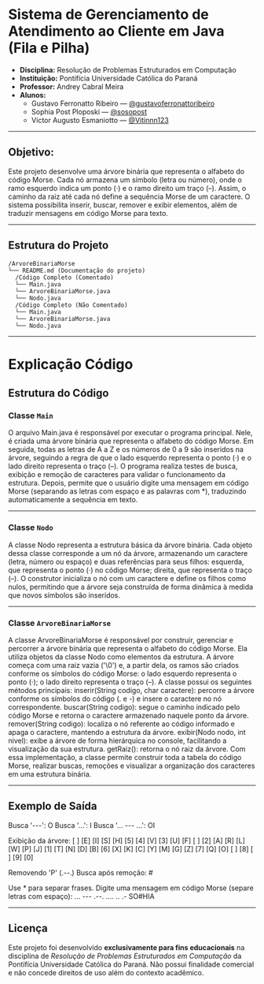 # Sistema de Gerenciamento de Atendimento ao Cliente em Java (Fila e Pilha)
- **Disciplina:** Resolução de Problemas Estruturados em Computação
- **Instituição:** Pontifícia Universidade Católica do Paraná    
- **Professor:** Andrey Cabral Meira
- **Alunos:**  
  - Gustavo Ferronatto Ribeiro — [@gustavoferronattoribeiro](https://github.com/gustavoferronattoribeiro)
  - Sophia Post Ploposki — [@sosopost](https://github.com/sosopost)  
  - Victor Augusto Esmaniotto — [@Vitinnn123](https://github.com/Vitinnn123) 
---

## Objetivo:
Este projeto desenvolve uma árvore binária que representa o alfabeto do código Morse. Cada nó armazena um símbolo (letra ou número), onde o ramo esquerdo indica um ponto (·) e o ramo direito um traço (–). Assim, o caminho da raiz até cada nó define a sequência Morse de um caractere. O sistema possibilita inserir, buscar, remover e exibir elementos, além de traduzir mensagens em código Morse para texto.

---

## Estrutura do Projeto

```
/ArvoreBinariaMorse
└── README.md (Documentação do projeto)
  /Código Completo (Comentado)
  └── Main.java
  └── ArvoreBinariaMorse.java
  └── Nodo.java
  /Código Completo (Não Comentado)
  └── Main.java
  └── ArvoreBinariaMorse.java
  └── Nodo.java
```

---
# Explicação Código

## Estrutura do Código

### Classe `Main`
O arquivo Main.java é responsável por executar o programa principal. Nele, é criada uma árvore binária que representa o alfabeto do código Morse. Em seguida, todas as letras de A a Z e os números de 0 a 9 são inseridos na árvore, seguindo a regra de que o lado esquerdo representa o ponto (·) e o lado direito representa o traço (–).
O programa realiza testes de busca, exibição e remoção de caracteres para validar o funcionamento da estrutura. Depois, permite que o usuário digite uma mensagem em código Morse (separando as letras com espaço e as palavras com *), traduzindo automaticamente a sequência em texto.

---

### Classe `Nodo`
A classe Nodo representa a estrutura básica da árvore binária.
Cada objeto dessa classe corresponde a um nó da árvore, armazenando um caractere (letra, número ou espaço) e duas referências para seus filhos:
esquerda, que representa o ponto (·) no código Morse;
direita, que representa o traço (–).
O construtor inicializa o nó com um caractere e define os filhos como nulos, permitindo que a árvore seja construída de forma dinâmica à medida que novos símbolos são inseridos.

---

### Classe `ArvoreBinariaMorse`
A classe ArvoreBinariaMorse é responsável por construir, gerenciar e percorrer a árvore binária que representa o alfabeto do código Morse. Ela utiliza objetos da classe Nodo como elementos da estrutura.
A árvore começa com uma raiz vazia ('\0') e, a partir dela, os ramos são criados conforme os símbolos do código Morse:
o lado esquerdo representa o ponto (·);
o lado direito representa o traço (–).
A classe possui os seguintes métodos principais:
inserir(String codigo, char caractere): percorre a árvore conforme os símbolos do código (. e -) e insere o caractere no nó correspondente.
buscar(String codigo): segue o caminho indicado pelo código Morse e retorna o caractere armazenado naquele ponto da árvore.
remover(String codigo): localiza o nó referente ao código informado e apaga o caractere, mantendo a estrutura da árvore.
exibir(Nodo nodo, int nivel): exibe a árvore de forma hierárquica no console, facilitando a visualização da sua estrutura.
getRaiz(): retorna o nó raiz da árvore.
Com essa implementação, a classe permite construir toda a tabela do código Morse, realizar buscas, remoções e visualizar a organização dos caracteres em uma estrutura binária.

---

## Exemplo de Saída 

Busca '---': O
Busca '...': I
Busca '... --- ...': OI

Exibição da árvore:
[ ]
  [E]
    [I]
      [S]
        [H]
          [5]
          [4]
        [V]
          [3]
      [U]
        [F]
        [ ]
          [2]
    [A]
      [R]
        [L]
      [W]
        [P]
        [J]
          [1]
  [T]
    [N]
      [D]
        [B]
          [6]
        [X]
      [K]
        [C]
        [Y]
    [M]
      [G]
        [Z]
          [7]
        [Q]
      [O]
        [ ]
          [8]
        [ ]
          [9]
          [0]

Removendo 'P' (.--.)
Busca após remoção:  #

Use * para separar frases.
Digite uma mensagem em código Morse (separe letras com espaço): ... --- .--. .... .. .-
SO    # HIA


---

## Licença

Este projeto foi desenvolvido **exclusivamente para fins educacionais** na disciplina de *Resolução de Problemas Estruturados em Computação* da Pontifícia Universidade Católica do Paraná.
Não possui finalidade comercial e não concede direitos de uso além do contexto acadêmico.
